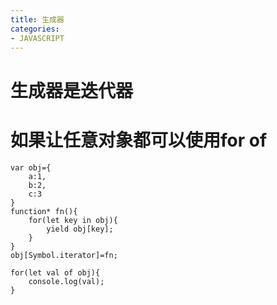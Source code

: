 ```yaml
---
title: 生成器
categories: 
- JAVASCRIPT
---
```



# 生成器是迭代器

# 如果让任意对象都可以使用for of
```
var obj={
    a:1,
    b:2,
    c:3
}
function* fn(){
    for(let key in obj){
        yield obj[key];
    }
}
obj[Symbol.iterator]=fn;

for(let val of obj){
    console.log(val);
}
```